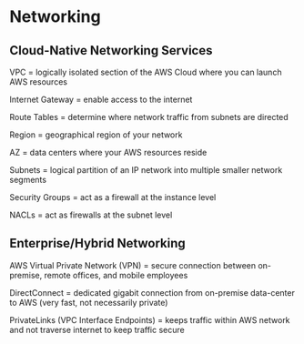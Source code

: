 # Networking

## Cloud-Native Networking Services

VPC = logically isolated section of the AWS Cloud where you can launch AWS resources

Internet Gateway = enable access to the internet

Route Tables = determine where network traffic from subnets are directed

Region = geographical region of your network

AZ = data centers where your AWS resources reside

Subnets = logical partition of an IP network into multiple smaller network segments

Security Groups = act as a firewall at the instance level

NACLs = act as firewalls at the subnet level

## Enterprise/Hybrid Networking

AWS Virtual Private Network (VPN) = secure connection between on-premise, remote offices, and mobile employees

DirectConnect = dedicated gigabit connection from on-premise data-center to AWS (very fast, not necessarily private)

PrivateLinks (VPC Interface Endpoints) = keeps traffic within AWS network and not traverse internet to keep traffic secure
